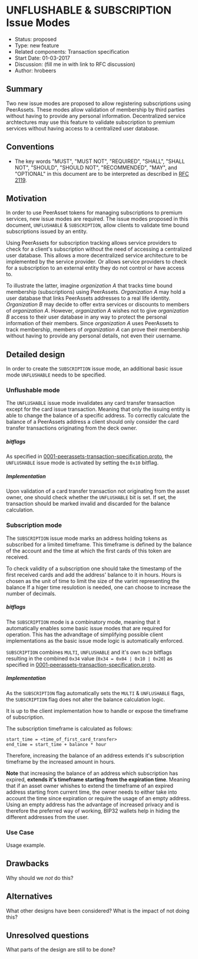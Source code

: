 # UNFLUSHABLE & SUBSCRIPTION Issue Modes

- Status: proposed
- Type: new feature
- Related components: Transaction specification
- Start Date: 01-03-2017
- Discussion: (fill me in with link to RFC discussion)
- Author: hrobeers

## Summary

Two new issue modes are proposed to allow registering subscriptions using PeerAssets.
These modes allow validation of membership by third parties without having to provide any personal information.
Decentralized service archtectures may use this feature to validate subscription to premium services without having access to a centralized user database.

## Conventions
- The key words "MUST", "MUST NOT", "REQUIRED", "SHALL", "SHALL NOT", "SHOULD", "SHOULD NOT", "RECOMMENDED", "MAY", and "OPTIONAL" in this document are to be interpreted as described in [RFC 2119](http://tools.ietf.org/html/rfc2119).

## Motivation

In order to use PeerAsset tokens for managing subscriptions to premium services, new issue modes are required.
The issue modes proposed in this document, `UNFLUSHABLE` & `SUBSCRIPTION`, allow clients to validate time bound subscriptions issued by an entity.

Using PeerAssets for subscription tracking allows service providers to check for a client's subscription without the need of accessing a centralized user database.
This allows a more decentralized service architecture to be implemented by the service provider.
Or allows service providers to check for a subscription to an external entity they do not control or have access to.

To illustrate the latter, imagine *organization A* that tracks time bound membership (subscriptions) using PeerAssets.
*Organization A* may hold a user database that links PeerAssets addresses to a real life identity.
*Organization B* may decide to offer extra services or discounts to members of *organization A*.
However, *organization A* wishes not to give *organization B* access to their user database in any way to protect the personal information of their members.
Since *organization A* uses PeerAssets to track membership, members of *organization A* can prove their membership without having to provide any personal details, not even their username.

## Detailed design

In order to create the `SUBSCRIPTION` issue mode, an additional basic issue mode `UNFLUSHABLE` needs to be specified.

### Unflushable mode
The `UNFLUSHABLE` issue mode invalidates any card transfer transaction except for the card issue transaction.
Meaning that only the issuing entity is able to change the balance of a specific address.
To correctly calculate the balance of a PeerAssets address a client should only consider the card transfer transactions originating from the deck owner.

##### bitflags
As specified in [0001-peerassets-transaction-specification.proto](0001-peerassets-transaction-specification.proto), the `UNFLUSHABLE` issue mode is activated by setting the `0x10` bitflag.


##### Implementation
Upon validation of a card transfer transaction not originating from the asset owner, one should check whether the `UNFLUSHABLE` bit is set.
If set, the transaction should be marked invalid and discarded for the balance calculation.

### Subscription mode
The `SUBSCRIPTION` issue mode marks an address holding tokens as subscribed for a limited timeframe.
This timeframe is defined by the balance of the account and the time at which the first cards of this token are received.

To check validity of a subscription one should take the timestamp of the first received cards and add the address' balance to it in hours.
Hours is chosen as the unit of time to limit the size of the varint representing the balance
If a higer time resulotion is needed, one can choose to increase the number of decimals.

##### bitflags
The `SUBSCRIPTION` mode is a combinatory mode, meaning that it automatically enables some basic issue modes that are required for operation.
This has the advandtage of simplifying possible client implementations as the basic issue mode logic is automatically enforced.

`SUBSCRIPTION` combines `MULTI`, `UNFLUSHABLE` and it's own `0x20` bitflags resulting in the combined `0x34` value (`0x34 = 0x04 | 0x10 | 0x20`) as specified in [0001-peerassets-transaction-specification.proto](0001-peerassets-transaction-specification.proto).

##### Implementation
As the `SUBSCRIPTION` flag automatically sets the `MULTI` & `UNFLUSHABLE` flags, the `SUBSCRIPTION` flag does not alter the balance calculation logic.

It is up to the client implementation how to handle or expose the timeframe of subscription.

The subscription timeframe is calculated as follows:
```
start_time = <time_of_first_card_transfer>
end_time = start_time + balance * hour
```

Therefore, increasing the balance of an address extends it's subscription timeframe by the increased amount in hours.

**Note** that increasing the balance of an address which subscription has expired, **extends it's timeframe starting from the expiration time**.
Meaning that if an asset owner whishes to extend the timeframe of an expired address starting from current time, the owner needs to either take into account the time since expiration or require the usage of an empty address.
Using an empty address has the advantage of increased privacy and is therefore the preferred way of working, BIP32 wallets help in hiding the different addresses from the user.

### Use Case

Usage example.

## Drawbacks

Why should we *not* do this?

## Alternatives

What other designs have been considered? What is the impact of not doing this?

## Unresolved questions

What parts of the design are still to be done?
